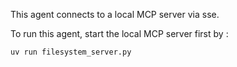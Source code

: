 This agent connects to a local MCP server via sse.

To run this agent, start the local MCP server first by :

```bash
uv run filesystem_server.py
```

